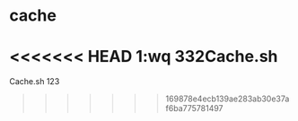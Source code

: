 # cache
<<<<<<< HEAD
1:wq
332Cache.sh
=======
Cache.sh
123
>>>>>>> 169878e4ecb139ae283ab30e37af6ba775781497
